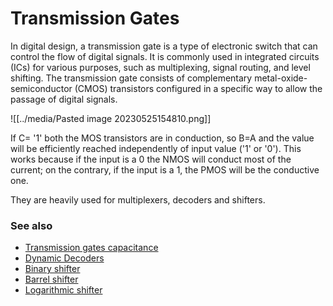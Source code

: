 # Transmission Gates
In digital design, a transmission gate is a type of electronic switch that can control the flow of digital signals. It is commonly used in integrated circuits (ICs) for various purposes, such as multiplexing, signal routing, and level shifting. The transmission gate consists of complementary metal-oxide-semiconductor (CMOS) transistors configured in a specific way to allow the passage of digital signals.

![[../media/Pasted image 20230525154810.png]]

If C= '1' both the MOS transistors are in conduction, so B=A and the value will be efficiently reached independently of input value ('1' or '0'). This works because if the input is a 0 the NMOS will conduct most of the current; on the contrary, if the input is a 1, the PMOS will be the conductive one.

They are heavily used for multiplexers, decoders and shifters.

### See also
- [Transmission gates capacitance](transmission-gates-capacitance.md)
- [Dynamic Decoders](dynamic-decoders.md)
- [Binary shifter](binary-shifter.md)
- [Barrel shifter](barrel-shifter.md)
- [Logarithmic shifter](logarithmic-shifter.md)
